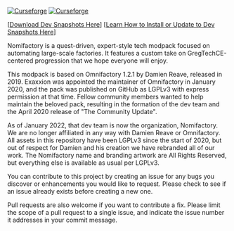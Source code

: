 [![Curseforge](http://cf.way2muchnoise.eu/full_563950_downloads.svg)](https://www.curseforge.com/minecraft/modpacks/nomifactory) [![Curseforge](http://cf.way2muchnoise.eu/versions/For%20MC_563950_all.svg)](https://www.curseforge.com/minecraft/modpacks/nomifactory)

\[[Download Dev Snapshots Here](https://nightly.link/Nomifactory/Nomifactory/workflows/nightly/dev)] \[[Learn How to Install or Update to Dev Snapshots Here](https://github.com/Nomifactory/NomifactoryGuides/blob/latest/guides/PlayingOnDev.md)]

Nomifactory is a quest-driven, expert-style tech modpack focused on automating large-scale factories. It features a custom take on GregTechCE-centered progression that we hope everyone will enjoy.

This modpack is based on Omnifactory 1.2.1 by Damien Reave, released in 2019. Exaxxion was appointed the maintainer of Omnifactory in January 2020, and the pack was published on GitHub as LGPLv3 with express permission at that time. Fellow community members wanted to help maintain the beloved pack, resulting in the formation of the dev team and the April 2020 release of "The Community Update".

As of January 2022, that dev team is now the organization, Nomifactory. We are no longer affiliated in any way with Damien Reave or Omnifactory. All assets in this repository have been LGPLv3 since the start of 2020, but out of respect for Damien and his creation we have rebranded all of our work. The Nomifactory name and branding artwork are All Rights Reserved, but everything else is available as usual per LGPLv3.

You can contribute to this project by creating an issue for any bugs you discover or enhancements you would like to request. Please check to see if an issue already exists before creating a new one.

Pull requests are also welcome if you want to contribute a fix. Please limit the scope of a pull request to a single issue, and indicate the issue number it addresses in your commit message.

